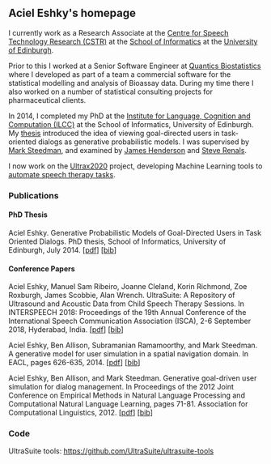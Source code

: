 ## Aciel Eshky's homepage

I currently work as a Research Associate at the [Centre for Speech Technology Research (CSTR)](http://www.cstr.ed.ac.uk) at the [School of Informatics](https://www.ed.ac.uk/informatics) at the [University of Edinburgh](https://www.ed.ac.uk). 

Prior to this I worked at a Senior Software Engineer at [Quantics Biostatistics](https://www.quantics.co.uk) where I developed as part of a team a commercial software for the statistical modelling and analysis of Bioassay data. During my time there I also worked on a number of statistical consulting projects for pharmaceutical clients. 

In 2014, I completed my PhD at the [Institute for Language, Cognition and Computation (ILCC)](http://web.inf.ed.ac.uk/ilcc) at the School of Informatics, University of Edinburgh. My [thesis](http://homepages.inf.ed.ac.uk/aeshky/pub/aeshky_phd_thesis.pdf) introduced the idea of viewing goal-directed users in task-oriented dialogs as generative probabilistic models. I was supervised by [Mark Steedman](http://homepages.inf.ed.ac.uk/steedman/), and examined by [James Henderson](http://cui.unige.ch/~hendersj/) and [Steve Renals](http://homepages.inf.ed.ac.uk/srenals/). 

I now work on the [Ultrax2020](http://www.ultrax-speech.org/research/ultrax-2020) project, developing Machine Learning tools to [automate speech therapy tasks](http://homepages.inf.ed.ac.uk/aeshky/pub/aeshky_IS18.pdf).

### Publications

####  PhD Thesis

Aciel Eshky. Generative Probabilistic Models of Goal-Directed Users in Task Oriented Dialogs. PhD thesis, School of Informatics, University of Edinburgh, July 2014. [[pdf](http://homepages.inf.ed.ac.uk/aeshky/pub/aeshky_phd_thesis.pdf)] [[bib](http://homepages.inf.ed.ac.uk/aeshky/pub/aeshky_phd_thesis.bib)]

#### Conference Papers

Aciel Eshky, Manuel Sam Ribeiro, Joanne Cleland, Korin Richmond, Zoe Roxburgh, James Scobbie, Alan Wrench. UltraSuite: A Repository of Ultrasound and Acoustic Data from Child Speech Therapy Sessions. In INTERSPEECH 2018: Proceedings of the 19th Annual Conference of the International Speech Communication Association (ISCA), 2-6 September 2018, Hyderabad, India. [[pdf](http://homepages.inf.ed.ac.uk/aeshky/pub/aeshky_IS18.pdf)] [[bib](http://homepages.inf.ed.ac.uk/aeshky/pub/aeshky_IS18.bib)]

Aciel Eshky, Ben Allison, Subramanian Ramamoorthy, and Mark Steedman. A generative model for user simulation in a spatial navigation domain. In EACL, pages 626-635, 2014. [[pdf](http://homepages.inf.ed.ac.uk/aeshky/pub/eshky_EACL14.pdf)] [[bib](http://homepages.inf.ed.ac.uk/aeshky/pub/eshky_EACL14.bib)]

Aciel Eshky, Ben Allison, and Mark Steedman. Generative goal-driven user simulation for dialog management. In Proceedings of the 2012 Joint Conference on Empirical Methods in Natural Language Processing and Computational Natural Language Learning, pages 71-81. Association for Computational Linguistics, 2012. [[pdf](http://homepages.inf.ed.ac.uk/aeshky/pub/eshky_EMNLP12.pdf)] [[bib](http://homepages.inf.ed.ac.uk/aeshky/pub/eshky_EMNLP12.bib)]

### Code

UltraSuite tools: https://github.com/UltraSuite/ultrasuite-tools
